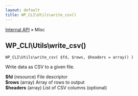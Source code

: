 ```yaml
---
layout: default
title: WP_CLI\Utils\write_csv()
---
```


<a href="/docs/internal-api/">Internal API</a> &raquo; Misc

## WP_CLI\Utils\write_csv()

    WP_CLI\Utils\write_csv( $fd, $rows, $headers = array() )

Write data as CSV to a given file.

<div>
<strong>$fd</strong> (resource) File descriptor<br />
<strong>$rows</strong> (array) Array of rows to output<br />
<strong>$headers</strong> (array) List of CSV columns (optional)<br />
</div>



